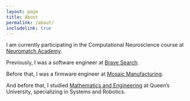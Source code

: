 ```yaml
---
layout: page
title: About
permalink: /about/
includelink: true
---
```


I am currently participating in the Computational Neuroscience course at [Neuromatch Academy](https://academy.neuromatch.io/courses).

Previously, I was a software engineer at [Brave Search](https://www.search.brave.com).

Before that, I was a firmware engineer at [Mosaic Manufacturing](https://mosaicmfg.com).

And before that, I studied [Mathematics and Engineering](https://www.queensu.ca/mathstat/mthe) at Queen’s University, specializing in Systems and Robotics.
